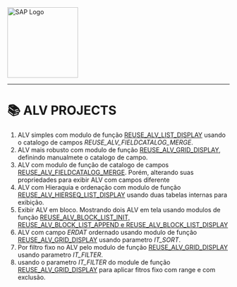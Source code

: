 
<img src="https://www.sap.com/content/dam/application/shared/logos/sap-logo-svg.svg" alt="SAP Logo" width="160" />

----
# 📚 ALV PROJECTS

1. ALV simples com modulo de função [REUSE_ALV_LIST_DISPLAY](/ALV_PROJECTS/ALV/ZPROG_ALV_DISPLAY_ERI.ABAP) usando o catalogo de campos _REUSE_ALV_FIELDCATALOG_MERGE_.
2. ALV mais robusto com modulo de função [REUSE_ALV_GRID_DISPLAY](/ALV_PROJECTS/ALV/ZPROG_ALV_GRID_DISPLAY_ERI.ABAP), definindo manualmete o catalogo de campo.
3. ALV com modulo de função de catalogo de campos [REUSE_ALV_FIELDCATALOG_MERGE](/ALV_PROJECTS/ALV/ZPROG_ALV_FIELDCATALOG_MER_ERI.ABAP). Porém, alterando suas propriedades para exibir ALV com campos diferente
4. ALV com Hieraquia e ordenação com modulo de função [REUSE_ALV_HIERSEQ_LIST_DISPLAY](/ALV_PROJECTS/ALV/ZPROG_ALV_HIERSEQ_ERI.ABAP) usando duas tabelas internas para exibição.
5. Exibir ALV em bloco. Mostrando dois ALV em tela usando modulos de função [REUSE_ALV_BLOCK_LIST_INIT, REUSE_ALV_BLOCK_LIST_APPEND e REUSE_ALV_BLOCK_LIST_DISPLAY](/ALV_PROJECTS/ALV/ZPROG_ALV_BLOCK_ERI.ABAP)
6. ALV com campo *ERDAT* ordernado usando modulo de função [REUSE_ALV_GRID_DISPLAY](/ALV_PROJECTS/ALV/ZPROG_ALV_DISPLAY_SORT_ERI.ABAP) usando parametro *IT_SORT*.
7. Por filtro fixo no ALV pelo modulo de função [REUSE_ALV_GRID_DISPLAY](/ALV_PROJECTS/ALV/ZPROG_ALV_DISPLAY_FILTER_ERI.ABAP) usando parametro *IT_FILTER*.
8. usando o parametro *IT_FILTER* do module de função [REUSE_ALV_GRID_DISPLAY](/ALV_PROJECTS/ALV/ZPROG1_ALV_DISPLAY_FILTER_ERI.ABAP) para aplicar fitros fixo com range e com exclusão.
